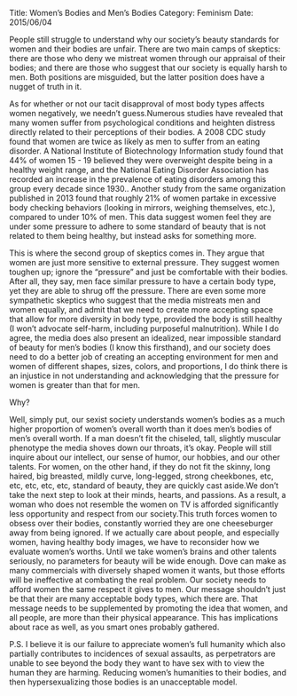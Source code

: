 Title: Women’s Bodies and Men’s Bodies
Category: Feminism
Date: 2015/06/04

People still struggle to understand why our society’s beauty standards for women and their bodies are unfair. There are two main camps of skeptics: there are those who deny we mistreat women through our appraisal of their bodies; and there are those who suggest that our society is equally harsh to men. Both positions are misguided, but the latter position does have a nugget of truth in it.

As for whether or not our tacit disapproval of most body types affects women negatively, we needn’t guess.Numerous studies have revealed that many women suffer from psychological conditions and heighten distress directly related to their perceptions of their bodies. A 2008 CDC study found that women are twice as likely as men to suffer from an eating disorder. A National Institute  of Biotechnology Information study found that 44% of women 15 - 19 believed they were overweight despite being in a healthy weight range, and the National Eating Disorder Association has recorded an increase in the prevalence of eating disorders among this group every decade since 1930.. Another study from the same organization published in 2013 found that roughly 21% of women partake in excessive body checking behaviors (looking in mirrors, weighing themselves, etc.), compared to under 10% of men. This data suggest women feel they are under some pressure to adhere to some standard of beauty that is not related to them being healthy, but instead asks for something more.

This is where the second group of skeptics comes in. They argue that women are just more sensitive to external pressure. They suggest women toughen up; ignore the “pressure” and just be comfortable with their bodies. After all, they say, men face similar pressure to have a certain body type, yet they are able to shrug off the pressure. There are even some more sympathetic skeptics who suggest that the media mistreats men and women equally, and admit that we need to create more accepting space that allow for more diversity in body type, provided the body is still healthy (I won’t advocate self-harm, including purposeful malnutrition). While I do agree, the media does also present an idealized, near impossible standard of beauty for men’s bodies (I know this firsthand), and our society does need to do a better job of creating an accepting environment for men and women of different shapes, sizes, colors, and proportions, I do think there is an injustice in not understanding and acknowledging that the pressure for women is greater than that for men.

Why?

Well, simply put, our sexist society understands women’s bodies as a much higher proportion of women’s overall worth than it does men’s bodies of men’s overall worth. If a man doesn’t fit the chiseled, tall, slightly muscular phenotype the media shoves down our throats, it’s okay. People will still inquire about our intellect, our sense of humor, our hobbies, and our other talents. For women, on the other hand, if they do not fit the skinny, long haired, big breasted, mildly curve, long-legged, strong cheekbones, etc, etc, etc, etc, etc, standard of beauty, they are quickly cast aside.We don’t take the next step to look at their minds, hearts, and passions. As a result, a woman who does not resemble the women on TV is afforded significantly less opportunity and respect from our society.This truth forces women to obsess over their bodies, constantly worried they are one cheeseburger away from being ignored. If we actually care about people, and especially women, having healthy body images, we have to reconsider how we evaluate women’s worths. Until we take women’s brains and other talents seriously, no parameters for beauty will be wide enough. Dove can make as many commercials with diversely shaped women it wants, but those efforts will be ineffective at combating the real problem. Our society needs to afford women the same respect it gives to men. Our message shouldn’t just be that their are many acceptable body types, which there are. That message needs to be supplemented by promoting the idea that women, and all people, are more than their physical appearance. This has implications about race as well, as you smart ones probably gathered.

P.S. I believe it is our failure to appreciate women’s full humanity which also partially contributes to incidences of sexual assaults, as perpetrators are unable to see beyond the body they want to have sex with to view the human they are harming. Reducing women’s humanities to their bodies, and then hypersexualizing those bodies is an unacceptable model.


